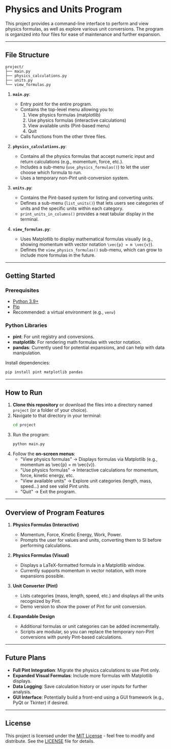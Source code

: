 # Physics and Units Program

This project provides a command-line interface to perform and view physics formulas, as well as explore various unit conversions. The program is organized into four files for ease of maintenance and further expansion.

---

## File Structure

```
project/
├── main.py
├── physics_calculations.py
├── units.py
└── view_formulas.py
```

1. **`main.py`**:
   - Entry point for the entire program.
   - Contains the top-level menu allowing you to:
     1. View physics formulas (matplotlib)
     2. Use physics formulas (interactive calculations)
     3. View available units (Pint-based menu)
     4. Quit
   - Calls functions from the other three files.

2. **`physics_calculations.py`**:
   - Contains all the physics formulas that accept numeric input and return calculations (e.g., momentum, force, etc.).
   - Includes a sub-menu (`use_physics_formulas()`) to let the user choose which formula to run.
   - Uses a temporary non-Pint unit-conversion system.

3. **`units.py`**:
   - Contains the Pint-based system for listing and converting units.
   - Defines a sub-menu (`list_units()`) that lets users see categories of units and the specific units within each category.
   - `print_units_in_columns()` provides a neat tabular display in the terminal.

4. **`view_formulas.py`**:
   - Uses Matplotlib to display mathematical formulas visually (e.g., showing momentum with vector notation `\vec{p} = m \vec{v}`).
   - Defines the `view_physics_formulas()` sub-menu, which can grow to include more formulas in the future.

---

## Getting Started

### Prerequisites
- [Python 3.9+](https://www.python.org/)
- [Pip](https://pypi.org/project/pip/)
- Recommended: a virtual environment (e.g., `venv`)

### Python Libraries
- **pint**: For unit registry and conversions.
- **matplotlib**: For rendering math formulas with vector notation.
- **pandas**: Currently used for potential expansions, and can help with data manipulation.

Install dependencies:

```bash
pip install pint matplotlib pandas
```

---

## How to Run
1. **Clone this repository** or download the files into a directory named `project` (or a folder of your choice).
2. Navigate to that directory in your terminal:
   ```bash
   cd project
   ```
3. Run the program:
   ```bash
   python main.py
   ```
4. Follow the **on-screen menus**:
   - "View physics formulas" → Displays formulas via Matplotlib (e.g., momentum as \vec{p} = m \vec{v}).
   - "Use physics formulas" → Interactive calculations for momentum, force, kinetic energy, etc.
   - "View available units" → Explore unit categories (length, mass, speed...) and see valid Pint units.
   - "Quit" → Exit the program.

---

## Overview of Program Features

1. **Physics Formulas (Interactive)**
   - Momentum, Force, Kinetic Energy, Work, Power.
   - Prompts the user for values and units, converting them to SI before performing calculations.

2. **Physics Formulas (Visual)**
   - Displays a LaTeX-formatted formula in a Matplotlib window.
   - Currently supports momentum in vector notation, with more expansions possible.

3. **Unit Converter (Pint)**
   - Lists categories (mass, length, speed, etc.) and displays all the units recognized by Pint.
   - Demo version to show the power of Pint for unit conversion.

4. **Expandable Design**
   - Additional formulas or unit categories can be added incrementally.
   - Scripts are modular, so you can replace the temporary non-Pint conversions with purely Pint-based calculations.

---

## Future Plans
- **Full Pint Integration**: Migrate the physics calculations to use Pint only.
- **Expanded Visual Formulas**: Include more formulas with Matplotlib displays.
- **Data Logging**: Save calculation history or user inputs for further analysis.
- **GUI Interface**: Potentially build a front-end using a GUI framework (e.g., PyQt or Tkinter) if desired.

---

## License

This project is licensed under the [MIT License](https://opensource.org/licenses/MIT) - feel free to modify and distribute. See the [LICENSE](LICENSE) file for details.

